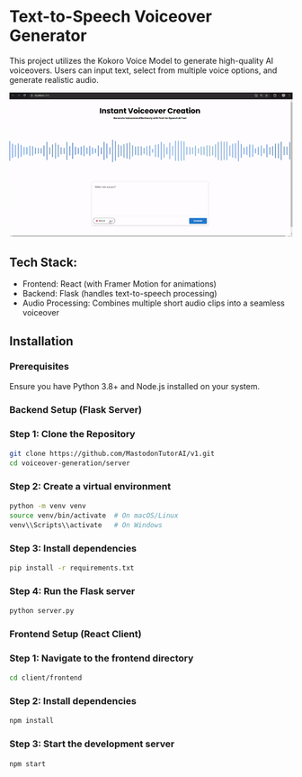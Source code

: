 # Text-to-Speech Voiceover Generator

This project utilizes the Kokoro Voice Model to generate high-quality AI voiceovers. Users can input text, select from multiple voice options, and generate realistic audio.

![Demo](https://github.com/rahul07bagul/Voiceover-Generation/blob/main/project_demo.gif)

## Tech Stack:
- Frontend: React (with Framer Motion for animations)
- Backend: Flask (handles text-to-speech processing)
- Audio Processing: Combines multiple short audio clips into a seamless voiceover

## Installation
### Prerequisites
Ensure you have Python 3.8+ and Node.js installed on your system.

### Backend Setup (Flask Server)
### Step 1: Clone the Repository
```sh
git clone https://github.com/MastodonTutorAI/v1.git
cd voiceover-generation/server
```
### Step 2: Create a virtual environment 
```sh
python -m venv venv
source venv/bin/activate  # On macOS/Linux
venv\\Scripts\\activate   # On Windows
```
### Step 3: Install dependencies
```sh
pip install -r requirements.txt
```
### Step 4: Run the Flask server
```sh
python server.py
```

### Frontend Setup (React Client)
### Step 1: Navigate to the frontend directory
```sh
cd client/frontend
```
### Step 2: Install dependencies
```sh
npm install
```
### Step 3: Start the development server
```sh
npm start
```
